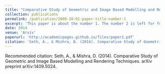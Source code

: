 ```yaml
---
title: "Comparative Study of Geometric and Image Based Modelling and Rendering Techniques"
collection: publications
permalink: /publication/2009-10-01-paper-title-number-1
excerpt: 'This paper is about the number 1. The number 2 is left for future work.'
date: 2014
venue: 'Arxiv'
paperurl: 'http://academicpages.github.io/files/paper1.pdf'
citation: 'Seth, A., & Mishra, D. (2014). Comparative Study of Geometric and Image Based Modelling and Rendering Techniques. arXiv preprint arXiv:1409.5024.'
---
```

<!-- This paper is about the number 1. The number 2 is left for future work.

[Download paper here](http://academicpages.github.io/files/paper1.pdf) -->

Recommended citation: Seth, A., & Mishra, D. (2014). Comparative Study of Geometric and Image Based Modelling and Rendering Techniques. arXiv preprint arXiv:1409.5024.